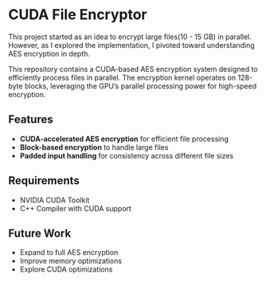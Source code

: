 # CUDA File Encryptor  

This project started as an idea to encrypt large files(10 - 15 GB) in parallel. However, as I explored the implementation, I pivoted toward understanding AES encryption in depth.  

This repository contains a CUDA-based AES encryption system designed to efficiently process files in parallel. The encryption kernel operates on 128-byte blocks, leveraging the GPU’s parallel processing power for high-speed encryption.  

## Features  
- **CUDA-accelerated AES encryption** for efficient file processing  
- **Block-based encryption** to handle large files  
- **Padded input handling** for consistency across different file sizes  

## Requirements  
- NVIDIA CUDA Toolkit  
- C++ Compiler with CUDA support  

## Future Work  
- Expand to full AES encryption  
- Improve memory optimizations  
- Explore CUDA optimizations 
